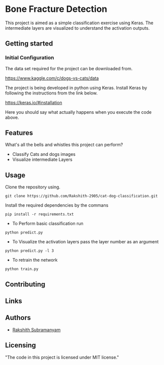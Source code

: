 # Bone Fracture Detection

This project is aimed as a simple classification exercise using Keras. The intermediate layers are visualized to understand the activation outputs.

## Getting started


### Initial Configuration
The data set required for the project can be downloaded from.

https://www.kaggle.com/c/dogs-vs-cats/data

The project is being developed in python using Keras. Install Keras by following the instructions from the link below.

https://keras.io/#installation

Here you should say what actually happens when you execute the code above.

## Features

What's all the bells and whistles this project can perform?
* Classify Cats and dogs images
* Visualize intermediate Layers

## Usage

Clone the repository using.
```shell
git clone https://github.com/Rakshith-2905/cat-dog-classification.git
```

Install the required dependencies by the commans
```shell
pip install -r requirements.txt
```
* To Perform basic classification run
```shell
python predict.py
```
* To Visualize the activation layers pass the layer number as an argument
```
python predict.py -l 3
```
* To retrain the network
```
python train.py
```

## Contributing


## Links

## Authors
- [Rakshith Subramanyam](https://github.com/rakshith-2905)


## Licensing

"The code in this project is licensed under MIT license."

